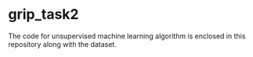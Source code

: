 # grip_task2
The code for unsupervised machine learning algorithm is enclosed in this repository along with the dataset.
